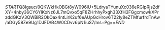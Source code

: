 $START$Q8Igsuc/0QKWkHkOBGt8yW096lU+5LdryaTYunuXc036eRGIpRjs2dfXY+4nby36CY6YIKxNz6JL7mQvxo5qF8ZHrhhyPxgh33XfH3FGgcmowkXPrzddGKzV3QWBiR2OkOax4ntLirK2uf6eAUpGcHrov6T22Iy8eZTMfurfrdTnAw/aDGy58Ze9Ug1DJFD/B4W0CDvv6pN1iuS7/ms+Pg==$END$